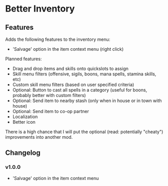 # Better Inventory

## Features
Adds the following features to the inventory menu:
- 'Salvage' option in the item context menu (right click)


Planned features:
- Drag and drop items and skills onto quickslots to assign
- Skill menu filters (offensive, sigils, boons, mana spells, stamina skills, etc)
- Custom skill menu filters (based on user specified criteria)
- Optional: Button to cast all spells in a category (useful for boons, probably better with custom filters)
- Optional: Send item to nearby stash (only when in house or in town with house)
- Optional: Send item to co-op partner
- Localization
- Better icon

There is a high chance that I will put the optional (read: potentially "cheaty") improvements into another mod.

## Changelog

### v1.0.0
- 'Salvage' option in the item context menu